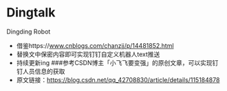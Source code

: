 # Dingtalk
Dingding Robot
- 借鉴https://www.cnblogs.com/chanzjj/p/14481852.html
- 替换文中保密内容即可实现钉钉自定义机器人text推送
- 持续更新ing
###参考CSDN博主「小飞飞要变强」的原创文章，可以实现钉钉人员信息的获取
- 原文链接：https://blog.csdn.net/qq_42708830/article/details/115184878

